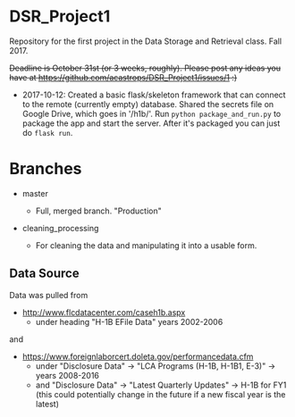 # DSR_Project1
Repository for the first project in the Data Storage and Retrieval class. Fall 2017.

~~Deadline is October 31st (or 3 weeks, roughly). Please post any ideas you have at https://github.com/acastrops/DSR_Project1/issues/1 :)~~

* 2017-10-12: Created a basic flask/skeleton framework that can connect to the remote (currently empty) database. Shared the secrets file on Google Drive, which goes in '<project root>/h1b/'. Run `python package_and_run.py` to package the app and start the server. After it's packaged you can just do `flask run`.


# Branches

* master

  * Full, merged branch. "Production"
  
* cleaning_processing
  
  * For cleaning the data and manipulating it into a usable form.

## Data Source

Data was pulled from 

* http://www.flcdatacenter.com/caseh1b.aspx
  * under heading "H-1B EFile Data" years 2002-2006

and 

* https://www.foreignlaborcert.doleta.gov/performancedata.cfm
  * under "Disclosure Data" -> "LCA Programs (H-1B, H-1B1, E-3)" -> years 2008-2016
  * and "Disclosure Data" -> "Latest Quarterly Updates" -> H-1B for FY1 (this could potentially change in the future if a new fiscal year is the latest)
